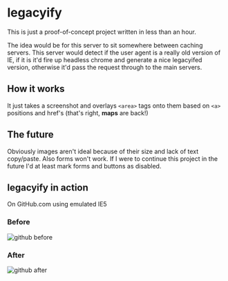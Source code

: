 # legacyify

This is just a proof-of-concept project written in less than an hour.

The idea would be for this server to sit somewhere between caching servers. This server would detect if the user agent is a really old version of IE, if it is it'd fire up headless chrome and generate a nice legacyifed version, otherwise it'd pass the request through to the main servers.

## How it works

It just takes a screenshot and overlays `<area>` tags onto them based on `<a>` positions and href's (that's right, **maps** are back!)

## The future

Obviously images aren't ideal because of their size and lack of text copy/paste. Also forms won't work. If I were to continue this project in the future I'd at least mark forms and buttons as disabled.

## legacyify in action

On GitHub.com using emulated IE5

### Before

![github before](http://tinyimg.io/i/KEEQXv6.png)

### After

![github after](http://tinyimg.io/i/IJpvNO6.png)
